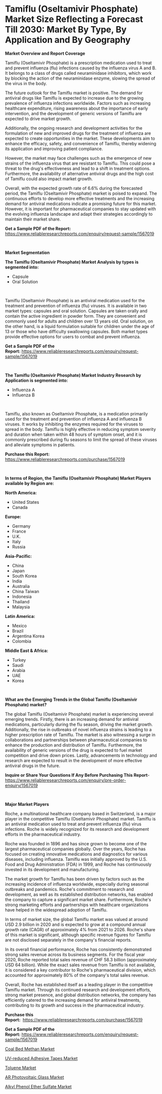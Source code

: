 <p><h1>Tamiflu (Oseltamivir Phosphate) Market Size Reflecting a Forecast Till 2030: Market By Type, By Application and By Geography</h1></p><p><strong>Market Overview and Report Coverage</strong></p>
<p><p>Tamiflu (Oseltamivir Phosphate) is a prescription medication used to treat and prevent influenza (flu) infections caused by the influenza virus A and B. It belongs to a class of drugs called neuraminidase inhibitors, which work by blocking the action of the neuraminidase enzyme, slowing the spread of the virus in the body.</p><p>The future outlook for the Tamiflu market is positive. The demand for antiviral drugs like Tamiflu is expected to increase due to the growing prevalence of influenza infections worldwide. Factors such as increasing healthcare expenditure, rising awareness about the importance of early intervention, and the development of generic versions of Tamiflu are expected to drive market growth.</p><p>Additionally, the ongoing research and development activities for the formulation of new and improved drugs for the treatment of influenza are expected to create opportunities in the market. These developments aim to enhance the efficacy, safety, and convenience of Tamiflu, thereby widening its application and improving patient compliance.</p><p>However, the market may face challenges such as the emergence of new strains of the influenza virus that are resistant to Tamiflu. This could pose a threat to the drug's effectiveness and lead to a shift in treatment options. Furthermore, the availability of alternative antiviral drugs and the high cost of Tamiflu could also impact market growth.</p><p>Overall, with the expected growth rate of 6.6% during the forecasted period, the Tamiflu (Oseltamivir Phosphate) market is poised to expand. The continuous efforts to develop more effective treatments and the increasing demand for antiviral medications indicate a promising future for this market. However, it is important for pharmaceutical companies to stay updated with the evolving influenza landscape and adapt their strategies accordingly to maintain their market share.</p></p>
<p><strong>Get a Sample PDF of the Report:</strong> <a href="https://www.reliableresearchreports.com/enquiry/request-sample/1567019">https://www.reliableresearchreports.com/enquiry/request-sample/1567019</a></p>
<p>&nbsp;</p>
<p><strong>Market Segmentation</strong></p>
<p><strong>The Tamiflu (Oseltamivir Phosphate) Market Analysis by types is segmented into:</strong></p>
<p><ul><li>Capsule</li><li>Oral Solution</li></ul></p>
<p>&nbsp;</p>
<p><p>Tamiflu (Oseltamivir Phosphate) is an antiviral medication used for the treatment and prevention of influenza (flu) viruses. It is available in two market types: capsules and oral solution. Capsules are taken orally and contain the active ingredient in powder form. They are convenient and commonly used for adults and children over 13 years old. Oral solution, on the other hand, is a liquid formulation suitable for children under the age of 13 or those who have difficulty swallowing capsules. Both market types provide effective options for users to combat and prevent influenza.</p></p>
<p><strong>Get a Sample PDF of the Report:</strong>&nbsp;<a href="https://www.reliableresearchreports.com/enquiry/request-sample/1567019">https://www.reliableresearchreports.com/enquiry/request-sample/1567019</a></p>
<p>&nbsp;</p>
<p><strong>The Tamiflu (Oseltamivir Phosphate) Market Industry Research by Application is segmented into:</strong></p>
<p><ul><li>Influenza A</li><li>Influenza B</li></ul></p>
<p>&nbsp;</p>
<p><p>Tamiflu, also known as Oseltamivir Phosphate, is a medication primarily used for the treatment and prevention of influenza A and influenza B viruses. It works by inhibiting the enzymes required for the viruses to spread in the body. Tamiflu is highly effective in reducing symptom severity and duration when taken within 48 hours of symptom onset, and it is commonly prescribed during flu seasons to limit the spread of these viruses and alleviate symptoms in patients.</p></p>
<p><strong>Purchase this Report:</strong>&nbsp; <a href="https://www.reliableresearchreports.com/purchase/1567019">https://www.reliableresearchreports.com/purchase/1567019</a></p>
<p>&nbsp;</p>
<p><strong>In terms of Region, the Tamiflu (Oseltamivir Phosphate) Market Players available by Region are:</strong></p>
<p>
    <p> <strong> North America: </strong>
        <ul>
            <li>United States</li>
            <li>Canada</li>
        </ul>
        </p> 
    <p> <strong> Europe: </strong>
        <ul>
            <li>Germany</li>
            <li>France</li>
            <li>U.K.</li>
            <li>Italy</li>
            <li>Russia</li>
        </ul>
        </p> 
    <p> <strong> Asia-Pacific: </strong>
        <ul>
            <li>China</li>
            <li>Japan</li>
            <li>South Korea</li>
            <li>India</li>
            <li>Australia</li>
            <li>China Taiwan</li>
            <li>Indonesia</li>
            <li>Thailand</li>
            <li>Malaysia</li>
        </ul>
        </p> 
    <p> <strong> Latin America: </strong>
        <ul>
            <li>Mexico</li>
            <li>Brazil</li>
            <li>Argentina Korea</li>
            <li>Colombia</li>
        </ul>
        </p> 
    <p> <strong> Middle East & Africa: </strong>
        <ul>
            <li>Turkey</li>
            <li>Saudi</li>
            <li>Arabia</li>
            <li>UAE</li>
            <li>Korea</li>
        </ul>
    </p>
    </p>
<p>&nbsp;</p>
<p><strong>What are the Emerging Trends in the Global Tamiflu (Oseltamivir Phosphate) market?</strong></p>
<p><p>The global Tamiflu (Oseltamivir Phosphate) market is experiencing several emerging trends. Firstly, there is an increasing demand for antiviral medications, particularly during the flu season, driving the market growth. Additionally, the rise in outbreaks of novel influenza strains is leading to a higher prescription rate of Tamiflu. The market is also witnessing a surge in collaborations and partnerships between pharmaceutical companies to enhance the production and distribution of Tamiflu. Furthermore, the availability of generic versions of the drug is expected to fuel market competition and drive down prices. Lastly, advancements in technology and research are expected to result in the development of more effective antiviral drugs in the future.</p></p>
<p><strong>Inquire or Share Your Questions If Any Before Purchasing This Report</strong>- <a href="https://www.reliableresearchreports.com/enquiry/pre-order-enquiry/1567019">https://www.reliableresearchreports.com/enquiry/pre-order-enquiry/1567019</a></p>
<p>&nbsp;</p>
<p><strong>Major Market Players</strong></p>
<p><p>Roche, a multinational healthcare company based in Switzerland, is a major player in the competitive Tamiflu (Oseltamivir Phosphate) market. Tamiflu is an antiviral medication used to treat and prevent influenza (flu) virus infections. Roche is widely recognized for its research and development efforts in the pharmaceutical industry.</p><p>Roche was founded in 1896 and has since grown to become one of the largest pharmaceutical companies globally. Over the years, Roche has focused on creating innovative medications and diagnostics for various diseases, including influenza. Tamiflu was initially approved by the U.S. Food and Drug Administration (FDA) in 1999, and Roche has continuously invested in its development and manufacturing.</p><p>The market growth for Tamiflu has been driven by factors such as the increasing incidence of influenza worldwide, especially during seasonal outbreaks and pandemics. Roche's commitment to research and development, as well as its established distribution networks, has enabled the company to capture a significant market share. Furthermore, Roche's strong marketing efforts and partnerships with healthcare organizations have helped in the widespread adoption of Tamiflu.</p><p>In terms of market size, the global Tamiflu market was valued at around USD 2.9 billion in 2020 and is expected to grow at a compound annual growth rate (CAGR) of approximately 4% from 2021 to 2026. Roche's share of this market is significant, although specific revenue figures for Tamiflu are not disclosed separately in the company's financial reports.</p><p>In its overall financial performance, Roche has consistently demonstrated strong sales revenue across its business segments. For the fiscal year 2020, Roche reported total sales revenue of CHF 58.3 billion (approximately USD 64 billion). While the exact sales revenue from Tamiflu is not available, it is considered a key contributor to Roche's pharmaceutical division, which accounted for approximately 80% of the company's total sales revenue.</p><p>Overall, Roche has established itself as a leading player in the competitive Tamiflu market. Through its continued research and development efforts, strong market presence, and global distribution networks, the company has efficiently catered to the increasing demand for antiviral treatments, contributing to its growth and success in the pharmaceutical industry.</p></p>
<p><strong>Purchase this Report:</strong>&nbsp;&nbsp;<a href="https://www.reliableresearchreports.com/purchase/1567019">https://www.reliableresearchreports.com/purchase/1567019</a></p>
<p></p>
<p><strong>Get a Sample PDF of the Report:</strong>&nbsp;<a href="https://www.reliableresearchreports.com/enquiry/request-sample/1567019">https://www.reliableresearchreports.com/enquiry/request-sample/1567019</a></p>
<p><p><a href="https://medium.com/@ridhantakke90/coal-bed-methan-market-size-growth-forecast-2023-2030-87be484beb43">Coal Bed Methan Market</a></p><p><a href="https://www.linkedin.com/pulse/decoding-uv-reduced-adhesive-tapes-market-deep-dive-latest-ryyxc/">UV-reduced Adhesive Tapes Market</a></p><p><a href="https://medium.com/@walterkutch/toluene-market-size-growth-forecast-2023-2030-f72aceec4707">Toluene Market</a></p><p><a href="https://www.linkedin.com/pulse/ar-photovoltaic-glass-market-size-2023-2030-global-industrial-basge/">AR Photovoltaic Glass Market</a></p><p><a href="https://issuu.com/reportprime-2/docs/alkyl-phenol-ether-sulfate-market-size-2030.pptx?fr=xKAE9_zU1NQ">Alkyl Phenol Ether Sulfate Market</a></p></p>